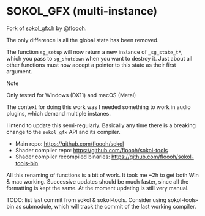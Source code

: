 # SOKOL_GFX (multi-instance)

Fork of [sokol_gfx.h](https://github.com/floooh/sokol/blob/master/sokol_gfx.h) by [@floooh](https://github.com/floooh).

The only difference is all the global state has been removed.

The function `sg_setup` will now return a new instance of `_sg_state_t*`, which you pass to `sg_shutdown` when you want to destroy it. Just about all other functions must now accept a pointer to this state as their first argument.

> [!NOTE]
> Only tested for Windows (DX11) and macOS (Metal)

The context for doing this work was I needed something to work in audio plugins, which demand multiple instanes.

I intend to update this semi-regularly. Basically any time there is a breaking change to the `sokol_gfx` API and its compiler.

-   Main repo: https://github.com/floooh/sokol
-   Shader compiler repo: https://github.com/floooh/sokol-tools
-   Shader compiler recompiled binaries: https://github.com/floooh/sokol-tools-bin

All this renaming of functions is a bit of work. It took me ~2h to get both Win & mac working. Successive updates should be much faster, since all the formatting is kept the same. At the moment updating is still very manual.

TODO: list last commit from sokol & sokol-tools. Consider using sokol-tools-bin as submodule, which will track the commit of the last working compiler.
